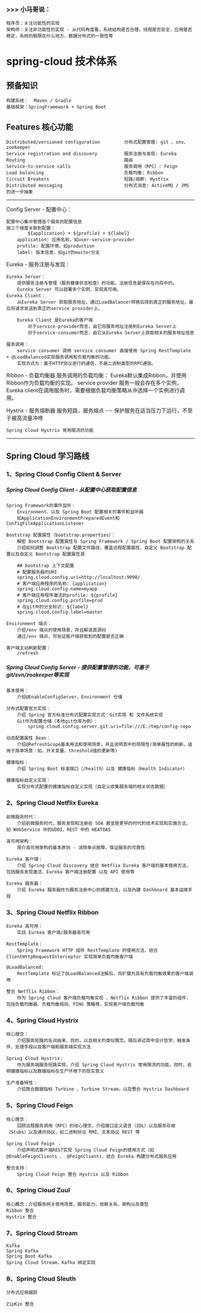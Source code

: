 ### >>> 小马哥说：
	程序员：关注功能性的实现
	架构师：关注非功能性的实现 - 从代码角度看，系统结构是否合理，线程是否安全，应用是否稳定，系统的极限在什么地方，数据分布式的一致性等

# spring-cloud 技术体系

## 预备知识
	
	构建系统：  Maven / Gradle
	基础框架：SpringFramework + Spring Boot

## Features 核心功能
    
	Distributed/versioned configuration         分布式配置管理: git 、snv、zookeeper
    Service registration and discovery          服务注册与发现: Eureka
    Routing                                     路由
    Service-to-service calls                    服务调用（RPC）: Feign
    Load balancing                              负载均衡: Ribbon	
    Circuit Breakers                            短路/熔断: Hystrix
    Distributed messaging                       分布式消息: ActiveMQ / JMS 的进一步抽象


-------------------------

Config Server - 配置中心：

	配置中心集中管理各个服务的配置信息
	按三个维度关联到配置：
			${application} + ${profile} + ${label}
		application: 应用名称，如user-service-provider
		profile: 配置环境，如production
		label: 版本信息，如git的master分支	

Eureka - 服务注册与发现 :

	Eureka Server： 
		提供服务注册与管理（服务健康状态检查）的功能。注册信息是保存在内存中的。
		Eureka Server 可以部署多个实例，实现高可用。
	Eureka Client： 
		从Eureka Server 获取服务地址，通过LoadBalancer转换后得到真正的服务地址，最后将请求发送到真正的service provider上。
		
		Eureka Client 是Eureka的客户端
			对于service-provider而言，由它将服务地址注册到Eureka Server上
			对于service-consumer而言，由它从Eureka Server上获取相关的服务地址信息

	服务调用：
		service consumer 调用 service consumer 直接使用 Spring RestTemplate + @LoadBalanced实现服务调用和负载均衡的功能。
		实现方式为：基于HTTP协议进行的通信，不是二进制类型的RPC通信。

Ribbon - 负载均衡器
	服务调用的负载均衡：
		Eureka默认集成Ribbon，并使用Ribbon作为负载均衡的实现。
		service provider 服务一般会存在多个实例，Eureka client在调用服务时，需要根据负载均衡策略从中选择一个实例进行调用。

Hystrix - 服务熔断器
	服务短路，服务熔点 --- 保护服务在适当压力下运行，不至于被高流量冲垮

	Spring Cloud Hystrix 常用限流的功能	




-------------------------
	
## Spring Cloud 学习路线

### 1、Spring Cloud Config Client & Server
##### Spring Cloud Config Client - 从配置中心获取配置信息

	Spring Framework的事件监听：
		Environment、以及 Spring Boot 配置相关的事件和监听器
		如ApplicationEnvironmentPreparedEvent和ConfigFileApplicationListener
	
	Bootstrap 配置属性（bootstrap.properties）：
		解密 Bootstrap 配置属性与 Spring Framework / Spring Boot 配置架构的关系
		介绍如何调整 Bootstrap 配置文件路径、覆盖远程配置属性、自定义 Bootstrap 配置以及自定义 Bootstrap 配置属性源

		## bootstrap 上下文配置
		# 配置服务器的URI
		spring.cloud.config.uri=http://localhost:9090/
		# 客户端应用程序的名称: {application}
		spring.cloud.config.name=myapp
		# 客户端应用程序激活的profile: ${profile}
		spring.cloud.config.profile=prod
		# 在git中的分支标识: ${label}
		spring.cloud.config.label=master

	Environment 端点：
		介绍/env 端点的使用场景，并且解读其源码
		通过/env 端点，可验证客户端获取到的配置是否正确

	客户端主动刷新配置：
		/refresh
		
##### Spring Cloud Config Server - 提供配置管理的功能，可基于git/svn/zookeeper等实现
	基本使用：
		介绍@EnableConfigServer、Environment 仓储

	分布式配置官方实现：
		介绍 Spring 官方标准分布式配置实现方式：Git实现 和 文件系统实现
		Git作为配置仓储（本地git仓库为例）：
			spring.cloud.config.server.git.uri=file:///E:/tmp/config-repo

	动态配置属性 Bean：
		介绍@RefreshScope基本用法和使用场景，并且说明其中的局限性(简单属性的刷新，适用于简单场景：如，开关变量，threshold值的更新等)

	健康指标：
		介绍 Spring Boot 标准端口（/health）以及 健康指标（Health Indicator）
	
	健康指标自定义实现：
		实现分布式配置的健康指标自定义实现（自定义收集服务端的相关状态数据）

### 2、Spring Cloud Netflix Eureka
	前微服务时代：
		介绍前微服务时代，服务发现和注册在 SOA 甚至是更早的时代的技术实现和实施方法，如 WebService 中的UDDI、REST 中的 HEATOAS
    
	高可用架构：
		简介高可用架构的基本原则 - 消除单点故障，保证服务的可靠性

	Eureka 客户端：
		介绍 Spring Cloud Discovery 结合 Netflix Eureka 客户端的基本使用方法，包括服务发现激活、Eureka 客户端注册配置 以及 API 使用等
	
	Eureka 服务器：
		介绍 Eureka 服务器作为服务注册中心的搭建方法，以及內建 Dashboard 基本运维手段	
    
    

### 3、Spring Cloud Netflix Ribbon
	Eureka 高可用：
		实战 Eurkea 客户端/服务器高可用

	RestTemplate：
		Spring Framework HTTP 组件 RestTemplate 的使用方法，结合 ClientHttpRequestInterceptor 实现简单负载均衡客户端
	
	@LoadBalanced:
		RestTemplate 标记了@LoadBalanced注解后，将扩展为具有负载均衡效果的客户端调用

	整合 Netflix Ribbon：
		作为 Spring Cloud 客户端负载均衡实现 ，Netflix Ribbon 提供了丰富的组件，包括负载均衡器、负载均衡规则、PING 策略等，实现客户端负载均衡


### 4、Spring Cloud Hystrix
	核心理念：
		介绍服务短路的名词由来、目的，以及相关的类似慨念。随后讲述其中设计哲学、触发条件、处理手段以及客户端和服务端实现方法

	Spring Cloud Hystrix：
		作为服务端服务短路实现，介绍 Spring Cloud Hystrix 常用限流的功能，同时，说明健康指标以及数据指标在生产环境下的现实意义
	
	生产准备特性：
		介绍聚合数据指标 Turbine 、Turbine Stream，以及整合 Hystrix Dashboard

### 5、Spring Cloud Feign
	核心理念：
		回顾远程服务调用（RPC）的核心理念，介绍接口定义语言（IDL）以及服务存根（Stubs）以及通讯协议，如二进制协议 RMI、文本协议 REST 等
	
	Spring Cloud Feign ：
		介绍声明式客户端REST实现 Spring Cloud Feign的使用方式（如@EnableFeignClients 、 @FeignClient)，结合 Eureka 构建分布式服务应用
	
	整合支持：
		Spring Cloud Feign 整合 Hystrix 以及 Ribbon

### 6、Spring Cloud Zuul
	核心概念：介绍服务网关使用场景、服务能力、依赖关系、架构以及类型
	Ribbon 整合
	Hystrix 整合

### 7、Spring Cloud Stream
	Kafka
	Spring Kafka
	Spring Boot Kafka
	Spring Cloud Stream，Kafka 绑定实现

### 8、Spring Cloud Sleuth

	分布式应用跟踪

	ZipKin 整合



